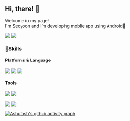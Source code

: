 ## Hi, there! :wave:

Welcome to my page!<br/>
I'm Seoyoon and I'm developing moblie app using Android:rocket:


<a href="syoonlee513@gmail.com"><img src="https://img.shields.io/badge/Gmail-EA4335?style=flat-square&logo=Gmail&logoColor=white"></a>
<img src="https://img.shields.io/badge/Blog-000000?style=flat-square&logo=Notion&logoColor=white"/></a>

### :hammer:Skills
#### Platforms & Language
<img src="https://img.shields.io/badge/Android-3DDC84?style=flat-square&logo=Android&logoColor=white"/></a>
<img src="https://img.shields.io/badge/Kotlin-7F52FF?style=flat-square&logo=Kotlin&logoColor=white"/></a>
<img src="https://img.shields.io/badge/Java-1E8CBE?style=flat-square"/></a>
#### Tools
<img src="https://img.shields.io/badge/Git-F05032?style=flat-square&logo=Git&logoColor=white"/></a>
<img src="https://img.shields.io/badge/Slack-4A154B?style=flat-square&logo=Slack&logoColor=white"/></a>

<a href="https://gitbub.com/seoyoon513/github-readme-stats"><img align="center" src="http://github-profile-summary-cards.vercel.app/api/cards/stats?username=seoyoon513&theme=default"></a>
<a href="https://gitbub.com/seoyoon513/github-readme-stats"><img align="center" src="https://github-readme-stats.vercel.app/api/top-langs/?username=seoyoon513&layout=compact"></a>

[![Ashutosh's github activity graph](https://activity-graph.herokuapp.com/graph?username=ashutosh00710&theme=minimal&custom_title=Seoyoon%20Contribution%20Graph&hide_border=true)](https://github.com/ashutosh00710/github-readme-activity-graph)
